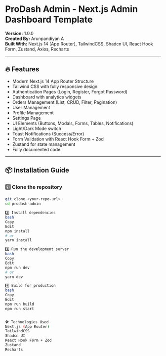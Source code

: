 # ProDash Admin - Next.js Admin Dashboard Template

**Version:** 1.0.0  
**Created By:** Arunpandiyan A  
**Built With:** Next.js 14 (App Router), TailwindCSS, Shadcn UI, React Hook Form, Zustand, Axios, Recharts

---

## 🔥 Features

- Modern Next.js 14 App Router Structure
- Tailwind CSS with fully responsive design
- Authentication Pages (Login, Register, Forgot Password)
- Dashboard with analytics widgets
- Orders Management (List, CRUD, Filter, Pagination)
- User Management
- Profile Management
- Settings Page
- UI Elements (Buttons, Modals, Forms, Tables, Notifications)
- Light/Dark Mode switch
- Toast Notifications (Success/Error)
- Form Validation with React Hook Form + Zod
- Zustand for state management
- Fully documented code

---

## 📦 Installation Guide

### 1️⃣ Clone the repository

```bash
git clone <your-repo-url>
cd prodash-admin

2️⃣ Install dependencies
bash
Copy
Edit
npm install
# or
yarn install

3️⃣ Run the development server
bash
Copy
Edit
npm run dev
# or
yarn dev

4️⃣ Build for production
bash
Copy
Edit
npm run build
npm run start


🛠 Technologies Used
Next.js (App Router)
TailwindCSS
Shadcn UI
React Hook Form + Zod
Zustand
Recharts

